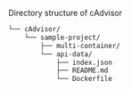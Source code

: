 Directory structure of cAdvisor
```bash
└── cAdvisor/
    └── sample-project/
        ├── multi-container/
        └── api-data/
            ├── index.json
            ├── README.md
            └── Dockerfile
```

